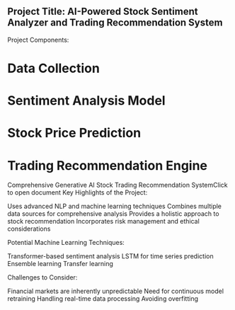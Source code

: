 ## Project Title: AI-Powered Stock Sentiment Analyzer and Trading Recommendation System
Project Components:

# Data Collection
# Sentiment Analysis Model
# Stock Price Prediction
# Trading Recommendation Engine

Comprehensive Generative AI Stock Trading Recommendation SystemClick to open document
Key Highlights of the Project:

Uses advanced NLP and machine learning techniques
Combines multiple data sources for comprehensive analysis
Provides a holistic approach to stock recommendation
Incorporates risk management and ethical considerations

Potential Machine Learning Techniques:

Transformer-based sentiment analysis
LSTM for time series prediction
Ensemble learning
Transfer learning

Challenges to Consider:

Financial markets are inherently unpredictable
Need for continuous model retraining
Handling real-time data processing
Avoiding overfitting